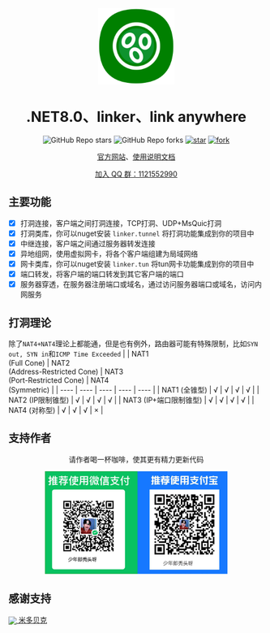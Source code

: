 
<!--
 * @Author: snltty
 * @Date: 2021-08-22 14:09:03
 * @LastEditors: snltty
 * @LastEditTime: 2022-11-21 16:36:26
 * @version: v1.0.0
 * @Descripttion: 功能说明
 * @FilePath: \client.service.ui.webd:\desktop\linker\README.md
-->
<div align="center">
<p><img src="./readme/logo.png" height="150"></p> 

# .NET8.0、linker、link anywhere

![GitHub Repo stars](https://img.shields.io/github/stars/snltty/linker?style=social)
![GitHub Repo forks](https://img.shields.io/github/forks/snltty/linker?style=social)
[![star](https://gitee.com/snltty/linker/badge/star.svg?theme=dark)](https://gitee.com/snltty/linker/stargazers)
[![fork](https://gitee.com/snltty/linker/badge/fork.svg?theme=dark)](https://gitee.com/snltty/linker/members)

<a href="https://linker.snltty.com">官方网站</a>、<a href="https://linker-doc.snltty.com">使用说明文档</a>

<a href="https://jq.qq.com/?_wv=1027&k=ucoIVfz4" target="_blank">加入 QQ 群：1121552990</a>

</div>

## 主要功能

- [x] 打洞连接，客户端之间打洞连接，TCP打洞、UDP+MsQuic打洞
- [x] 打洞类库，你可以nuget安装 `linker.tunnel` 将打洞功能集成到你的项目中
- [x] 中继连接，客户端之间通过服务器转发连接
- [x] 异地组网，使用虚拟网卡，将各个客户端组建为局域网络
- [x] 网卡类库，你可以nuget安装 `linker.tun` 将tun网卡功能集成到你的项目中
- [x] 端口转发，将客户端的端口转发到其它客户端的端口
- [x] 服务器穿透，在服务器注册端口或域名，通过访问服务器端口或域名，访问内网服务 

## 打洞理论

除了`NAT4+NAT4`理论上都能通，但是也有例外，路由器可能有特殊限制，比如`SYN out, SYN in`和`ICMP Time Exceeded`
|     | NAT1<br/>(Full Cone)  | NAT2<br/>(Address-Restricted Cone)  | NAT3<br/>(Port-Restricted Cone)  | NAT4<br/>(Symmetric)  |
|  ----  | ----  | ----  | ----  | ----  |
| NAT1 (全锥型)  | √   | √  | √  | √ | 
| NAT2 (IP限制锥型) | √   | √  | √  | √ | 
| NAT3 (IP+端口限制锥型) | √   | √  | √  | √ | 
| NAT4 (对称型) | √   | √  | √  | × | 
## 支持作者

<div align="center">
请作者喝一杯咖啡，使其更有精力更新代码
<p><img src="./readme/qr.jpg" width="360"></p> 
</div>

## 感谢支持 

<a href="https://mi-d.cn" target="_blank">
<img src="https://mi-d.cn/wp-content/uploads/2021/12/cropped-1639494965-网站LOGO无字.png" width="40" style="vertical-align: middle;"> 米多贝克</a>



